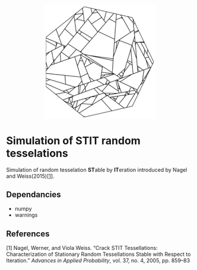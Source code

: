 <center><img src="Example.png" alt="" width="300px"/></center>

# Simulation of STIT random tesselations

Simulation of random tesselation **ST**able by **IT**eration introduced by Nagel and Weiss(2015)[[1]](#1). 

## Dependancies

- numpy
- warnings

## References
<a id="1">[1]</a> 
Nagel, Werner, and Viola Weiss. “Crack STIT Tessellations: Characterization of Stationary Random Tessellations Stable with Respect to Iteration.” _Advances in Applied Probability_, vol. 37, no. 4, 2005, pp. 859–83

